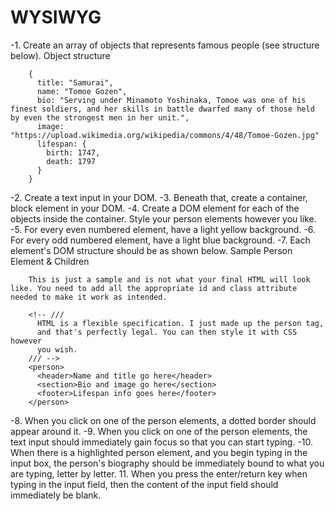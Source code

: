 # WYSIWYG

-1. Create an array of objects that represents famous people (see structure below).
		Object structure

		{
		  title: "Samurai",
		  name: "Tomoe Gozen",
		  bio: "Serving under Minamoto Yoshinaka, Tomoe was one of his finest soldiers, and her skills in battle dwarfed many of those held by even the strongest men in her unit.",
		  image: "https://upload.wikimedia.org/wikipedia/commons/4/48/Tomoe-Gozen.jpg"
		  lifespan: {
		    birth: 1747,
		    death: 1797
		  }
		}
-2. Create a text input in your DOM.
-3. Beneath that, create a container, block element in your DOM.
-4. Create a DOM element for each of the objects inside the container. Style your person elements however you like.
-5. For every even numbered element, have a light yellow background.
-6. For every odd numbered element, have a light blue background.
-7. Each element's DOM structure should be as shown below.
		Sample Person Element & Children

		This is just a sample and is not what your final HTML will look like. You need to add all the appropriate id and class attribute needed to make it work as intended.

		<!-- ///
		  HTML is a flexible specification. I just made up the person tag,
		  and that's perfectly legal. You can then style it with CSS however
		  you wish.
		/// -->
		<person>
		  <header>Name and title go here</header>
		  <section>Bio and image go here</section>
		  <footer>Lifespan info goes here</footer>
		</person>

-8. When you click on one of the person elements, a dotted border should appear around it.
-9. When you click on one of the person elements, the text input should immediately gain focus so that you can start typing.
-10. When there is a highlighted person element, and you begin typing in the input box, the person's biography should be immediately bound to what you are typing, letter by letter.
11. When you press the enter/return key when typing in the input field, then the content of the input field should immediately be blank.

